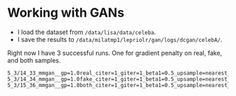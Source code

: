 # Working with GANs

- I load the dataset from `/data/lisa/data/celeba`.
- I save the results to `/data/milatmp1/lepriolr/gan/logs/dcgan/celebA/`. 

Right now I have 3 successful runs. One for gradient penalty on real, fake, and both samples. 

```
5_3/14_33_mmgan__gp=1.0real_citer=1_giter=1_beta1=0.5_upsample=nearest_seed=9463/
5_3/14_34_mmgan__gp=1.0fake_citer=1_giter=1_beta1=0.5_upsample=nearest_seed=9635/
5_3/15_36_mmgan__gp=1.0both_citer=1_giter=1_beta1=0.5_upsample=nearest_seed=433/

```




